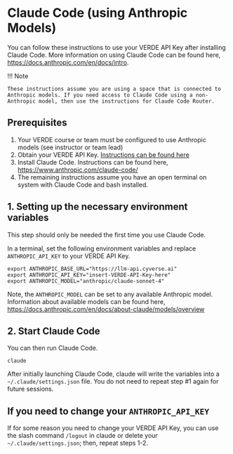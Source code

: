 # Claude Code (using Anthropic Models)

You can follow these instructions to use your VERDE API Key after installing Claude Code. More information on using Claude Code can be found here, https://docs.anthropic.com/en/docs/intro.

!!! Note

    These instructions assume you are using a space that is connected to Anthropic models. If you need access to Claude Code using a non-Anthropic model, then use the instructions for Claude Code Router.

## Prerequisites

1. Your VERDE course or team must be configured to use Anthropic models (see instructor or team lead)
2. Obtain your VERDE API Key. [Instructions can be found here](api-token.md)
3. Install Claude Code. Instructions can be found here, https://www.anthropic.com/claude-code/
4. The remaining instructions assume you have an open terminal on system with Claude Code and bash installed.

## 1. Setting up the necessary environment variables

This step should only be needed the first time you use Claude Code.

In a terminal, set the following environment variables and replace `ANTHROPIC_API_KEY` to your VERDE API Key.
```
export ANTHROPIC_BASE_URL="https://llm-api.cyverse.ai"
export ANTHROPIC_API_KEY="insert-VERDE-API-Key-here"
export ANTHROPIC_MODEL="anthropic/claude-sonnet-4"
```
Note, the `ANTHROPIC_MODEL` can be set to any available Anthropic model. Information about available models can be found here, https://docs.anthropic.com/en/docs/about-claude/models/overview

## 2. Start Claude Code

You can then run Claude Code.
```
claude
```
After initially launching Claude Code, claude will write the variables into a `~/.claude/settings.json` file. You do not need to repeat step #1 again for future sessions.

## If you need to change your `ANTHROPIC_API_KEY`

If for some reason you need to change your VERDE API Key, you can use the slash command `/logout` in claude or delete your `~/.claude/settings.json`; then, repeat steps 1-2.